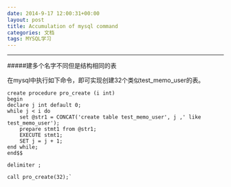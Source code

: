 ```yaml
---
date: 2014-9-17 12:00:31+00:00
layout: post
title: Accumulation of mysql command 
categories: 文档
tags: MYSQL学习
---
```


----------

#####建多个名字不同但是结构相同的表
 
在mysql中执行如下命令，即可实现创建32个类似test_memo_user的表。

    create procedure pro_create (i int)
	begin  
    declare j int default 0;  
    while j < i do  
        set @str1 = CONCAT('create table test_memo_user', j ,' like test_memo_user');
        prepare stmt1 from @str1; 
        EXECUTE stmt1;
        SET j = j + 1;
    end while;  
	end$$
	
	delimiter ;
	
	call pro_create(32);`

	
	
 

